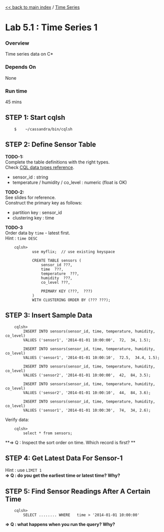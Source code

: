 <link rel='stylesheet' href='../assets/css/main.css'/>

[<< back to main index](../README.md) / [Time Series](README.md)

Lab 5.1 : Time Series 1
====================

### Overview
Time series data on C*

### Depends On
None

### Run time
45 mins



## STEP 1: Start cqlsh
```
    $    ~/cassandra/bin/cqlsh
```


## STEP 2: Define Sensor Table

**TODO-1:**  
Complete the table definitions with the right types.  
Check [CQL data types reference](http://docs.datastax.com/en/cql/3.1/cql/cql_reference/cql_data_types_c.html).
- sensor_id : string
- temperature / humidity / co_level : numeric (float is OK)

**TODO-2:**  
See slides for reference.  
Construct the primary key as follows:
  - partition key : sensor_id
  - clustering key : time

**TODO-3**  
Order data by `time` - latest first.  
Hint : `time DESC`

```
    cqlsh>
            use myflix;  // use existing keyspace

            CREATE TABLE sensors (
                sensor_id ???,
                time  ???,
                temperature  ???,
                humidity  ???,
                co_level ???,

                PRIMARY KEY (???,  ???)
            )
            WITH CLUSTERING ORDER BY (??? ???);
```

## STEP 3:  Insert Sample Data
```
    cqlsh>
        INSERT INTO sensors(sensor_id, time, temperature, humidity, co_level)
        VALUES ('sensor1', '2014-01-01 10:00:00',  72,  34, 1.5);

        INSERT INTO sensors(sensor_id, time, temperature, humidity, co_level)
        VALUES ('sensor1', '2014-01-01 10:00:10',  72.5,  34.4, 1.5);

        INSERT INTO sensors(sensor_id, time, temperature, humidity, co_level)
        VALUES ('sensor2', '2014-01-01 10:00:00',  42,  84, 3.5);

        INSERT INTO sensors(sensor_id, time, temperature, humidity, co_level)
        VALUES ('sensor2', '2014-01-01 10:00:10',  44,  84, 3.6);

        INSERT INTO sensors(sensor_id, time, temperature, humidity, co_level)
        VALUES ('sensor1', '2014-01-01 10:00:30',  74,  34, 2.6);
```

Verify data:
```
    cqlsh>   
        select * from sensors;
```

**=> Q : Inspect the sort order  on time.  Which record is first? **


## STEP 4:  Get Latest Data For Sensor-1
Hint : use `LIMIT 1`  
**=> Q : do you get the earliest time or latest time?  Why?**


## STEP 5:  Find Sensor Readings After A Certain Time
```
    cqlsh>   
        SELECT ........ WHERE   time > '2014-01-01 10:00:00'
```

**=> Q : what happens when you run the query?  Why?**
